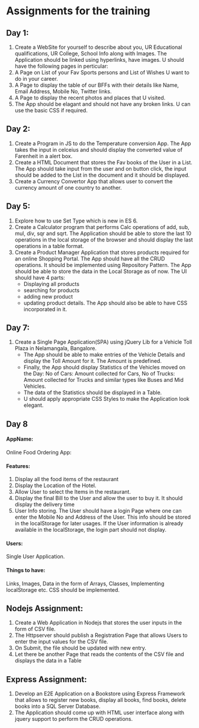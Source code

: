 # Assignments for the training
## Day 1:
1. Create a WebSite for yourself to describe about you, UR Educational qualifications, UR College, School Info along with Images. The Application should be linked using hyperlinks, have images. U should have the following pages in perticular:
2. A Page on List of your Fav Sports persons and List of Wishes U want to do in your career. 
3. A Page to display the table of our BFFs with their details like Name, Email Address, Mobile No, Twitter links. 
4. A Page to display the recent photos and places that U visited.
5. The App should be elagant and should not have any broken links. U can use the basic CSS if required. 

## Day 2:
1. Create a Program in JS to do the Temperature conversion App. The App takes the input in celceius and should display the converted value of Farenheit in a alert box. 
2. Create a HTML Document that stores the Fav books of the User in a List. The App should take input from the user and on button click, the input should be added to the List in the document and it should be displayed. 
3. Create a Currency Convertor App that allows user to convert the currency amount of one country to another.  

## Day 5:
1. Explore how to use Set Type which is new in ES 6. 
2. Create a Calculator program that performs Calc operations of add, sub, mul, div, sqr and sqrt. The Application should be able to store the last 10 operations in the local storage of the browser and should display the last operations in a table format. 
3. Create a Product Manager Application that stores products required for an online Shopping Portal. The App should have all the CRUD operations. It should be implemented using Repository Pattern. The App should be able to store the data in the Local Storage as of now. The UI should have 4 parts:
    - Displaying all products
    - searching for products
    - adding new product
    - updating product details.
The App should also be able to have CSS incorporated in it. 

## Day 7:
1. Create a Single Page Application(SPA) using jQuery Lib for a Vehicle Toll Plaza in Nelamangala, Bangalore.
    - The App should be able to make entries of the Vehicle Details and display the Toll Amount for it. The Amount is predefined. 
    - Finally, the App should display Statistics of the Vehicles moved on the Day: No of Cars: Amount collected for Cars, No of Trucks: Amount collected for Trucks and similar types like Buses and Mid Vehicles.
    - The data of the Statistics should be displayed in a Table.
    - U should apply appropriate CSS Styles to make the Application look elegant.

## Day 8
#### AppName: 
Online Food Ordering App:

#### Features: 
1. Display all the food items of the restaurant
2. Display the Location of the Hotel.
3. Allow User to select the Items in the restaurant.
4. Display the final Bill to the User and allow the user to buy it. It should display the delivery time
5. User Info storing. The User should have a login Page where one can enter the Mobile No and Address of the User. This info should be stored in the localStorage for later usages. If the User information is already available in the localStorage, the login part should not display. 

#### Users: 
Single User Application.

#### Things to have:
Links, Images, Data in the form of Arrays, Classes, Implementing localStorage etc. 
CSS should be implemented. 

## Nodejs Assignment:
1. Create a Web Application in Nodejs that stores the user inputs in the form of CSV file.
2. The Httpserver should publish a Registration Page that allows Users to enter the input values for the CSV file.
3. On Submit, the file should be updated with new entry. 
4. Let there be another Page that reads the contents of the CSV file and displays the data in a Table

## Express Assignment:
1. Develop an E2E Application on a Bookstore using Express Framework that allows to register new books, display all books, find books, delete books into a SQL Server Database. 
2. The Application should come up with HTML user interface along with jquery support to perform the CRUD operations. 
